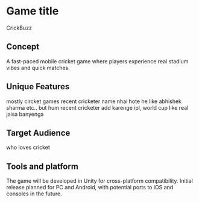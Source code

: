 # Game title
CrickBuzz

## Concept
A fast-paced mobile cricket game where players experience real stadium vibes and quick matches.

## Unique Features
mostly circket games recent cricketer name nhai hote he like abhishek sharma etc.. but hum recent cricketer add karenge ipl, world cup like real jaisa banyenga

## Target Audience
who loves cricket

## Tools and platform
The game will be developed in Unity for cross-platform compatibility. Initial release planned for PC and Android, with potential ports to iOS and consoles in the future.